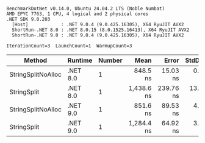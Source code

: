 ```

BenchmarkDotNet v0.14.0, Ubuntu 24.04.2 LTS (Noble Numbat)
AMD EPYC 7763, 1 CPU, 4 logical and 2 physical cores
.NET SDK 9.0.203
  [Host]            : .NET 9.0.4 (9.0.425.16305), X64 RyuJIT AVX2
  ShortRun-.NET 8.0 : .NET 8.0.15 (8.0.1525.16413), X64 RyuJIT AVX2
  ShortRun-.NET 9.0 : .NET 9.0.4 (9.0.425.16305), X64 RyuJIT AVX2

IterationCount=3  LaunchCount=1  WarmupCount=3  

```
| Method             | Runtime  | Number | Mean       | Error     | StdDev   | Min        | Max        | Gen0   | Gen1   | Allocated |
|------------------- |--------- |------- |-----------:|----------:|---------:|-----------:|-----------:|-------:|-------:|----------:|
| StringSplitNoAlloc | .NET 8.0 | 1      |   848.5 ns |  15.03 ns |  0.82 ns |   847.7 ns |   849.3 ns |      - |      - |         - |
| StringSplit        | .NET 8.0 | 1      | 1,438.6 ns | 239.76 ns | 13.14 ns | 1,425.7 ns | 1,452.0 ns | 0.1907 | 0.0019 |    3208 B |
| StringSplitNoAlloc | .NET 9.0 | 1      |   851.6 ns |  89.53 ns |  4.91 ns |   846.0 ns |   855.2 ns |      - |      - |         - |
| StringSplit        | .NET 9.0 | 1      | 1,284.4 ns |  64.92 ns |  3.56 ns | 1,281.2 ns | 1,288.2 ns | 0.1907 | 0.0019 |    3208 B |
